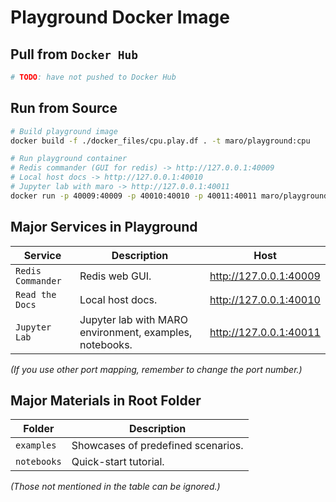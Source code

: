 # Playground Docker Image

## Pull from `Docker Hub`

```sh
# TODO: have not pushed to Docker Hub
```

## Run from Source

```sh
# Build playground image
docker build -f ./docker_files/cpu.play.df . -t maro/playground:cpu

# Run playground container
# Redis commander (GUI for redis) -> http://127.0.0.1:40009
# Local host docs -> http://127.0.0.1:40010
# Jupyter lab with maro -> http://127.0.0.1:40011
docker run -p 40009:40009 -p 40010:40010 -p 40011:40011 maro/playground:cpu
```

## Major Services in Playground

| Service           | Description                                             | Host                   |
| ----------------- | ------------------------------------------------------- | ---------------------- |
| `Redis Commander` | Redis web GUI.                                          | http://127.0.0.1:40009 |
| `Read the Docs`   | Local host docs.                                        | http://127.0.0.1:40010 |
| `Jupyter Lab`     | Jupyter lab with MARO environment, examples, notebooks. | http://127.0.0.1:40011 |

*(If you use other port mapping, remember to change the port number.)*

## Major Materials in Root Folder

| Folder      | Description                        |
| ----------- | ---------------------------------- |
| `examples`  | Showcases of predefined scenarios. |
| `notebooks` | Quick-start tutorial.              |

*(Those not mentioned in the table can be ignored.)*
